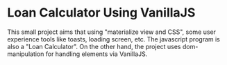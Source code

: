 # Loan Calculator Using VanillaJS
This small project aims that using "materialize view and CSS", some user experience tools like toasts, loading screen, etc. The javascript program is also a "Loan Calculator". On the other hand, the project uses dom-manipulation for handling elements via VanillaJS.
